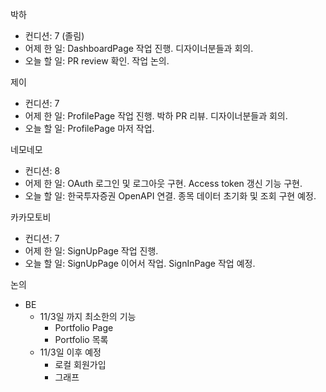 박하

- 컨디션: 7 (졸림)
- 어제 한 일: DashboardPage 작업 진행. 디자이너분들과 회의.
- 오늘 할 일: PR review 확인. 작업 논의.

제이

- 컨디션: 7
- 어제 한 일: ProfilePage 작업 진행. 박하 PR 리뷰. 디자이너분들과 회의.
- 오늘 할 일: ProfilePage 마저 작업.

네모네모

- 컨디션: 8
- 어제 한 일: OAuth 로그인 및 로그아웃 구현. Access token 갱신 기능 구현.
- 오늘 할 일: 한국투자증권 OpenAPI 연결. 종목 데이터 초기화 및 조회 구현 예정.

카카모토비

- 컨디션: 7
- 어제 한 일: SignUpPage 작업 진행.
- 오늘 할 일: SignUpPage 이어서 작업. SignInPage 작업 예정.

논의

- BE
  - 11/3일 까지 최소한의 기능
    - Portfolio Page
    - Portfolio 목록
  - 11/3일 이후 예정
    - 로컬 회원가입
    - 그래프
